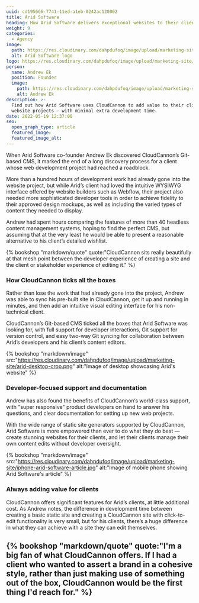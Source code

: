 ```yaml
---
uuid: cd195666-7741-11ed-a1eb-0242ac120002
title: Arid Software
heading: How Arid Software delivers exceptional websites to their clients
weight: 9
categories:
  - Agency
image:
  path: https://res.cloudinary.com/dahpdufoq/image/upload/marketing-site/arid-card-resize.svg
  alt: Arid Software logo
logo: https://res.cloudinary.com/dahpdufoq/image/upload/marketing-site/marketing/uploads/case-study/arid.jpg
person:
  name: Andrew Ek
  position: Founder
  image: 
    path: https://res.cloudinary.com/dahpdufoq/image/upload/marketing-site/marketing/uploads/case-study/1634046696799.jpg
    alt: Andrew Ek
description: >-
  Find out how Arid Software uses CloudCannon to add value to their clients'
  website projects — with minimal extra development time.
date: 2022-05-19 12:37:00
seo:
  open_graph_type: article
  featured_image:
  featured_image_alt:
---
```

When Arid Software co-founder Andrew Ek discovered CloudCannon’s Git-based
CMS, it marked the end of a long discovery process for a client whose web
development project had reached a roadblock.

More than a hundred hours of development work had already gone into the
website project, but while Arid’s client had loved the intuitive WYSIWYG
interface offered by website builders such as Webflow, their project also
needed more sophisticated developer tools in order to achieve fidelity to
their approved design mockups, as well as including the varied types of
content they needed to display.

Andrew had spent hours comparing the features of more than 40 headless
content management systems, hoping to find the perfect CMS, but assuming
that at the very least he would be able to present a reasonable
alternative to his client’s detailed wishlist.

{% bookshop "markdown/quote" quote:"CloudCannon sits really beautifully at that mesh point between the developer experience of creating a site and the client or stakeholder experience of editing it." %}

### How CloudCannon ticks all the boxes

Rather than lose the work that had already gone into the project, Andrew
was able to sync his pre-built site in CloudCannon, get it up and running
in minutes, and then add an intuitive visual editing interface for his
non-technical client.

CloudCannon’s Git-based CMS ticked all the boxes that Arid Software was
looking for, with full support for developer interactions, Git support for
version control, and easy two-way Git syncing for collaboration between
Arid’s developers and his client’s content editors.

{% bookshop "markdown/image" src:"https://res.cloudinary.com/dahpdufoq/image/upload/marketing-site/arid-desktop-crop.png" alt:"Image of desktop showcasing Arid's website" %}

### Developer-focused support and documentation

Andrew has also found the benefits of CloudCannon‘s world-class support,
with "super responsive" product developers on hand to answer his
questions, and clear documentation for setting up new web projects.&nbsp;

With the wide range of static site generators supported by CloudCannon,
Arid Software is more empowered than ever to do what they do best — create
stunning websites for their clients, and let their clients manage their
own content edits without developer oversight.

{% bookshop "markdown/image" src:"https://res.cloudinary.com/dahpdufoq/image/upload/marketing-site/iphone-arid-software-article.jpg" alt:"Image of mobile phone showing Arid Software's article" %}

### Always adding value for clients

CloudCannon offers significant features for Arid’s clients, at little
additional cost. As Andrew notes, the difference in development time
between creating a basic static site and creating a CloudCannon site with
click-to-edit functionality is very small, but for his clients, there’s a
huge difference in what they can achieve with a site they can edit
themselves.

{% bookshop "markdown/quote" quote:"I'm a big fan of what CloudCannon offers. If I had a client who wanted to assert a brand in a cohesive style, rather than just making use of something out of the box, CloudCannon would be the first thing I'd reach for." %}
---

